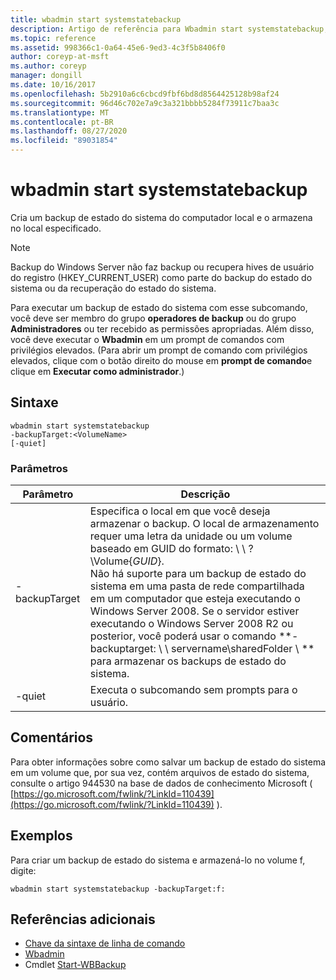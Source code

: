 ```yaml
---
title: wbadmin start systemstatebackup
description: Artigo de referência para Wbadmin start systemstatebackup, que cria um backup de estado do sistema do computador local e o armazena no local especificado.
ms.topic: reference
ms.assetid: 998366c1-0a64-45e6-9ed3-4c3f5b8406f0
author: coreyp-at-msft
ms.author: coreyp
manager: dongill
ms.date: 10/16/2017
ms.openlocfilehash: 5b2910a6c6cbcd9fbf6bd8d8564425128b98af24
ms.sourcegitcommit: 96d46c702e7a9c3a321bbbb5284f73911c7baa3c
ms.translationtype: MT
ms.contentlocale: pt-BR
ms.lasthandoff: 08/27/2020
ms.locfileid: "89031854"
---
```

# <a name="wbadmin-start-systemstatebackup"></a>wbadmin start systemstatebackup



Cria um backup de estado do sistema do computador local e o armazena no local especificado.

> [!NOTE]
> Backup do Windows Server não faz backup ou recupera hives de usuário do registro (HKEY_CURRENT_USER) como parte do backup do estado do sistema ou da recuperação do estado do sistema.

Para executar um backup de estado do sistema com esse subcomando, você deve ser membro do grupo **operadores de backup** ou do grupo **Administradores** ou ter recebido as permissões apropriadas. Além disso, você deve executar o **Wbadmin** em um prompt de comandos com privilégios elevados. (Para abrir um prompt de comando com privilégios elevados, clique com o botão direito do mouse em **prompt de comando**e clique em **Executar como administrador**.)

## <a name="syntax"></a>Sintaxe

```
wbadmin start systemstatebackup
-backupTarget:<VolumeName>
[-quiet]
```

### <a name="parameters"></a>Parâmetros

|   Parâmetro   |                                                                                                                                                                                                                      Descrição                                                                                                                                                                                                                      |
|---------------|-------------------------------------------------------------------------------------------------------------------------------------------------------------------------------------------------------------------------------------------------------------------------------------------------------------------------------------------------------------------------------------------------------------------------------------------------------|
| -backupTarget | Especifica o local em que você deseja armazenar o backup. O local de armazenamento requer uma letra da unidade ou um volume baseado em GUID do formato: \\ \\ ? \Volume{*GUID*}.</br>Não há suporte para um backup de estado do sistema em uma pasta de rede compartilhada em um computador que esteja executando o Windows Server 2008. Se o servidor estiver executando o Windows Server 2008 R2 ou posterior, você poderá usar o comando **-backuptarget: \\ \\ servername\sharedFolder \\ ** para armazenar os backups de estado do sistema. |
|    -quiet     |                                                                                                                                                                                                   Executa o subcomando sem prompts para o usuário.                                                                                                                                                                                                    |

## <a name="remarks"></a>Comentários

Para obter informações sobre como salvar um backup de estado do sistema em um volume que, por sua vez, contém arquivos de estado do sistema, consulte o artigo 944530 na base de dados de conhecimento Microsoft ( [https://go.microsoft.com/fwlink/?LinkId=110439](https://go.microsoft.com/fwlink/?LinkId=110439) ).

## <a name="examples"></a>Exemplos

Para criar um backup de estado do sistema e armazená-lo no volume f, digite:
```
wbadmin start systemstatebackup -backupTarget:f:
```

## <a name="additional-references"></a>Referências adicionais

- [Chave da sintaxe de linha de comando](command-line-syntax-key.md)
-   [Wbadmin](wbadmin.md)
-   Cmdlet [Start-WBBackup](/previous-versions/windows/it-pro/windows-8.1-and-8/hh825173(v=win.10))
